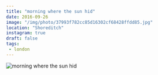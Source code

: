 ```yaml
---
title: "morning where the sun hid"
date: 2016-09-26
image: "/img/photo/37993f782cc85d16302cf68428ffdd85.jpg"
location: "Shoreditch"
instagram: true
draft: false
tags:
 - london
---
```


![morning where the sun hid](/img/photo/37993f782cc85d16302cf68428ffdd85.jpg)
